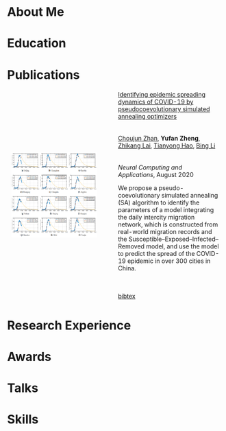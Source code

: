 

# About Me


# Education

# Publications



<table style="width:100%;border:0px;border-spacing:0px;border-collapse:separate;margin-right:auto;margin-left:auto;">
       <tbody>
          <tr>
            <td style="padding:10px;width:50%;vertical-align:middle">
              <img src="img/paper/zhan2021identifying.png" alt="zhan2021identifying" width="200" height="200" style="border-style: none">
            </td>
            <td width="50%" valign="middle">
              <a href="https://link.springer.com/article/10.1007/s00521-020-05285-9">
                <papertitle>Identifying epidemic spreading dynamics of COVID-19 by pseudocoevolutionary simulated annealing optimizers</papertitle>
              </a>
	      <br />
	      <br />
              <br>
              <a href="http://www.eecs.berkeley.edu/%7Eallie/">Choujun Zhan</a>,
	      <strong>Yufan Zheng</strong>,
              <a href="http://sergeykarayev.com/">Zhikang Lai</a>,
              <a href="http://www.eecs.berkeley.edu/%7Ejiayq/">Tianyong Hao</a>,
              <a href="http://www.cs.berkeley.edu/%7Emfritz/">Bing Li</a>
	      <br />
	      <br />
	      <br>
              <em>Neural Computing and Applications</em>, August 2020
              <br>
              <p>We propose a pseudo-coevolutionary simulated annealing (SA) algorithm to identify the parameters of a model integrating the daily intercity migration network, which is constructed from real-world migration records and the Susceptible–Exposed–Infected–Removed model, and use the model to predict the spread of the COVID-19 epidemic in over 300 cities in China.</p>
	      <br />
	      <br />
	      <a href="bib/zhan2021identifying.bib">bibtex</a>
            </td>
          </tr>
	</tbody>
</table>

# Research Experience

# Awards

# Talks

# Skills

